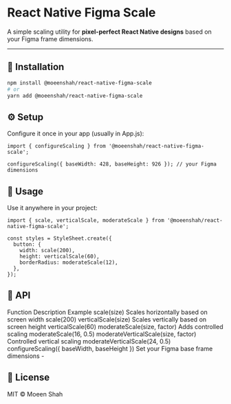 # React Native Figma Scale

A simple scaling utility for **pixel-perfect React Native designs** based on your Figma frame dimensions.

---

## 🚀 Installation

```bash
npm install @moeenshah/react-native-figma-scale
# or
yarn add @moeenshah/react-native-figma-scale
```


## ⚙️ Setup

Configure it once in your app (usually in App.js):
```tsx
import { configureScaling } from '@moeenshah/react-native-figma-scale';

configureScaling({ baseWidth: 428, baseHeight: 926 }); // your Figma dimensions
```

## 🧩 Usage

Use it anywhere in your project:
```tsx
import { scale, verticalScale, moderateScale } from '@moeenshah/react-native-figma-scale';

const styles = StyleSheet.create({
  button: {
    width: scale(200),
    height: verticalScale(60),
    borderRadius: moderateScale(12),
  },
});
```
## 🧠 API
Function	Description	Example
scale(size)	Scales horizontally based on screen width	scale(200)
verticalScale(size)	Scales vertically based on screen height	verticalScale(60)
moderateScale(size, factor)	Adds controlled scaling	moderateScale(16, 0.5)
moderateVerticalScale(size, factor)	Controlled vertical scaling	moderateVerticalScale(24, 0.5)
configureScaling({ baseWidth, baseHeight })	Set your Figma base frame dimensions	-

## 📜 License

MIT © Moeen Shah
